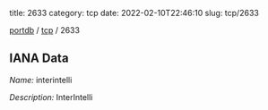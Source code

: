 title: 2633
category: tcp
date: 2022-02-10T22:46:10
slug: tcp/2633

[portdb](/) / [tcp](/category/tcp.html) / 2633


## IANA Data

_Name:_ interintelli

_Description:_ InterIntelli

